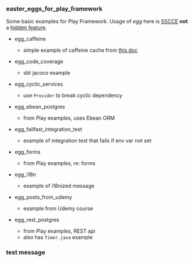 ### easter_eggs_for_play_framework

Some basic examples for Play Framework. Usage of *egg* here is [SSCCE](http://sscce.org/) **not** a [hidden feature](https://en.wikipedia.org/wiki/Easter_egg_(media)).

* egg_caffeine
    * simple example of caffeine cache from [this doc](https://www.playframework.com/documentation/2.8.x/ScalaCache)

* egg_code_coverage
    * sbt jacoco example

* egg_cyclic_services
    * use `Provider` to break cyclic dependency 

* egg_ebean_postgres
    * from Play examples, uses Ebean ORM

* egg_failfast_integration_test
    * example of integration test that fails if env var not set

* egg_forms
    * from Play examples, re: forms

*  egg_i18n
    * example of i18nized message

* egg_posts_from_udemy
    * example from Udemy course 

* egg_rest_postgres
    * from Play examples, REST api 
    * also has `Timer.java` example

### test message 
